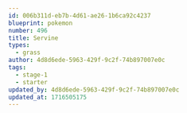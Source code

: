 ```yaml
---
id: 006b311d-eb7b-4d61-ae26-1b6ca92c4237
blueprint: pokemon
number: 496
title: Servine
types:
  - grass
author: 4d8d6ede-5963-429f-9c2f-74b897007e0c
tags:
  - stage-1
  - starter
updated_by: 4d8d6ede-5963-429f-9c2f-74b897007e0c
updated_at: 1716505175
---
```

